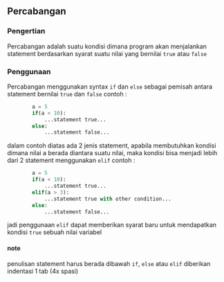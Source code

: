 ## Percabangan

### Pengertian

Percabangan adalah suatu kondisi dimana program akan menjalankan statement berdasarkan syarat suatu nilai yang bernilai `true` atau `false`

### Penggunaan

Percabangan menggunakan syntax `if` dan `else` sebagai pemisah antara statement bernilai `true` dan `false`
contoh :

```python
        a = 5
        if(a < 10):
            ...statement true...
        else:
            ...statement false...
```

dalam contoh diatas ada 2 jenis statement, apabila membutuhkan kondisi dimana nilai a berada diantara suatu nilai, maka kondisi bisa menjadi lebih dari 2 statement menggunakan `elif`
contoh :

```python
        a = 5
        if(a < 10):
            ...statement true...
        elif(a > 3):
            ...statement true with other condition...
        else:
            ...statement false...
```

jadi penggunaan `elif` dapat memberikan syarat baru untuk mendapatkan kondisi `true` sebuah nilai variabel

#### note

penulisan statement harus berada dibawah `if`, `else` atau `elif` diberikan indentasi 1 tab (4x spasi)
